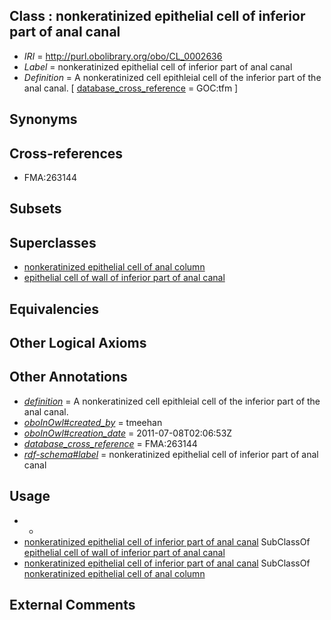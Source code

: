 
## Class : nonkeratinized epithelial cell of inferior part of anal canal

 * *IRI* = http://purl.obolibrary.org/obo/CL_0002636
 * *Label* = nonkeratinized epithelial cell of inferior part of anal canal
 * *Definition* = A nonkeratinized cell epithleial cell of the inferior part of the anal canal. [ [database_cross_reference](../../ef/oboInOwl#hasDbXref.md) = GOC:tfm ]

## Synonyms


## Cross-references

 * FMA:263144

## Subsets


## Superclasses

 * [nonkeratinized epithelial cell of anal column](../../CL/35/CL_0002635.md)
 * [epithelial cell of wall of inferior part of anal canal](../../CL/38/CL_1000438.md)

## Equivalencies


## Other Logical Axioms


## Other Annotations

 * *[definition](../../IAO/15/IAO_0000115.md)* = A nonkeratinized cell epithleial cell of the inferior part of the anal canal.
 * *[oboInOwl#created_by](../../oboInOwl#created/by/oboInOwl#created_by.md)* = tmeehan
 * *[oboInOwl#creation_date](../../oboInOwl#creation/te/oboInOwl#creation_date.md)* = 2011-07-08T02:06:53Z
 * *[database_cross_reference](../../ef/oboInOwl#hasDbXref.md)* = FMA:263144
 * *[rdf-schema#label](../../el/rdf-schema#label.md)* = nonkeratinized epithelial cell of inferior part of anal canal

## Usage

 * -
 * [nonkeratinized epithelial cell of inferior part of anal canal](../../CL/36/CL_0002636.md) SubClassOf [epithelial cell of wall of inferior part of anal canal](../../CL/38/CL_1000438.md)
 * [nonkeratinized epithelial cell of inferior part of anal canal](../../CL/36/CL_0002636.md) SubClassOf [nonkeratinized epithelial cell of anal column](../../CL/35/CL_0002635.md)

## External Comments

